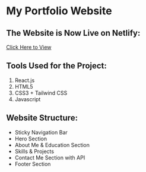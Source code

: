 # My Portfolio Website

## The Website is Now **Live** on Netlify:
[Click Here to View](https://haoran-li.netlify.app/)

## Tools Used for the Project:
1. React.js
2. HTML5
3. CSS3 + Tailwind CSS
4. Javascript

## Website Structure:
- Sticky Navigation Bar
- Hero Section
- About Me & Education Section
- Skills & Projects
- Contact Me Section with API
- Footer Section

